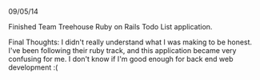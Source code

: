 09/05/14

Finished Team Treehouse Ruby on Rails Todo List application.

Final Thoughts:  I didn't really understand what I was making to be honest.  I've been following their ruby track, and this application became very confusing 
for me.  I don't know if I'm good enough for back end web development :(